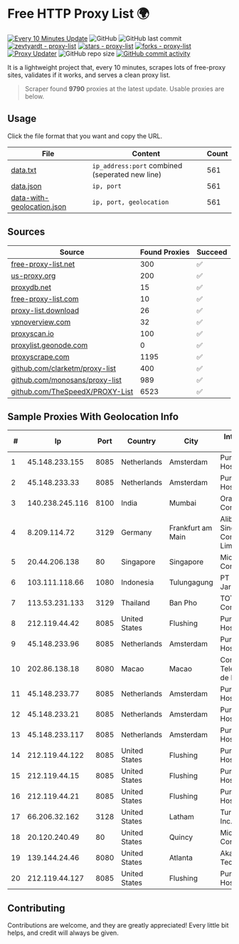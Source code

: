 
# Free HTTP Proxy List 🌍

[![Every 10 Minutes Update](https://github.com/mertguvencli/http-proxy-list/actions/workflows/main.yml/badge.svg?branch=main)](https://github.com/mertguvencli/http-proxy-list/actions/workflows/main.yml)
![GitHub](https://img.shields.io/github/license/mertguvencli/http-proxy-list)
![GitHub last commit](https://img.shields.io/github/last-commit/mertguvencli/http-proxy-list)
[![zevtyardt - proxy-list](https://img.shields.io/static/v1?label=zevtyardt&message=proxy-list&color=blue&logo=github)](https://github.com/zevtyardt/proxy-list "Go to GitHub repo")
[![stars - proxy-list](https://img.shields.io/github/stars/zevtyardt/proxy-list?style=social)](https://github.com/zevtyardt/proxy-list)
[![forks - proxy-list](https://img.shields.io/github/forks/zevtyardt/proxy-list?style=social)](https://github.com/zevtyardt/proxy-list)
[![Proxy Updater](https://github.com/zevtyardt/proxy-list/workflows/Proxy%20Updater/badge.svg)](https://github.com/zevtyardt/proxy-list/actions?query=workflow:"Proxy+Updater")
![GitHub repo size](https://img.shields.io/github/repo-size/zevtyardt/proxy-list)
[![GitHub commit activity](https://img.shields.io/github/commit-activity/m/zevtyardt/proxy-list?logo=commits)](https://github.com/zevtyardt/proxy-list/commits/main)

It is a lightweight project that, every 10 minutes, scrapes lots of free-proxy sites, validates if it works, and serves a clean proxy list.

> Scraper found **9790** proxies at the latest update. Usable proxies are below.

## Usage

Click the file format that you want and copy the URL.

|File|Content|Count|
|----|-------|-----|
|[data.txt](https://raw.githubusercontent.com/mertguvencli/http-proxy-list/main/proxy-list/data.txt)|`ip_address:port` combined (seperated new line)|561|
|[data.json](https://raw.githubusercontent.com/mertguvencli/http-proxy-list/main/proxy-list/data.json)|`ip, port`|561|
|[data-with-geolocation.json](https://raw.githubusercontent.com/mertguvencli/http-proxy-list/main/proxy-list/data-with-geolocation.json)|`ip, port, geolocation`|561|

## Sources

|Source|Found Proxies|Succeed|
|------|-------------|-------|
|[free-proxy-list.net](https://free-proxy-list.net)|300|✅|
|[us-proxy.org](https://www.us-proxy.org)|200|✅|
|[proxydb.net](http://proxydb.net)|15|✅|
|[free-proxy-list.com](https://free-proxy-list.com/?page=&port=&type%5B%5D=http&type%5B%5D=https&up_time=0&search=Search)|10|✅|
|[proxy-list.download](https://www.proxy-list.download/HTTP)|26|✅|
|[vpnoverview.com](https://vpnoverview.com/privacy/anonymous-browsing/free-proxy-servers)|32|✅|
|[proxyscan.io](https://www.proxyscan.io)|100|✅|
|[proxylist.geonode.com](https://proxylist.geonode.com/api/proxy-list?limit=300&page=1&sort_by=lastChecked&sort_type=desc&protocols=http,https)|0|✅|
|[proxyscrape.com](https://api.proxyscrape.com/v2/?request=displayproxies&protocol=http&timeout=10000&country=all&ssl=all&anonymity=all)|1195|✅|
|[github.com/clarketm/proxy-list](https://raw.githubusercontent.com/clarketm/proxy-list/master/proxy-list-raw.txt)|400|✅|
|[github.com/monosans/proxy-list](https://raw.githubusercontent.com/monosans/proxy-list/main/proxies/http.txt)|989|✅|
|[github.com/TheSpeedX/PROXY-List](https://raw.githubusercontent.com/TheSpeedX/PROXY-List/master/http.txt)|6523|✅|


## Sample Proxies With Geolocation Info

|#|Ip|Port|Country|City|Internet Service Provider|
|-|--|----|-------|----|-------------------------|
|1|45.148.233.155|8085|Netherlands|Amsterdam|PureVoltage Hosting Inc.|
|2|45.148.233.33|8085|Netherlands|Amsterdam|PureVoltage Hosting Inc.|
|3|140.238.245.116|8100|India|Mumbai|Oracle Corporation|
|4|8.209.114.72|3129|Germany|Frankfurt am Main|Alibaba.com Singapore E-Commerce Private Limited|
|5|20.44.206.138|80|Singapore|Singapore|Microsoft Corporation|
|6|103.111.118.66|1080|Indonesia|Tulungagung|PT Dimensi Jaringan Bersinar|
|7|113.53.231.133|3129|Thailand|Ban Pho|TOT Public Company Limited|
|8|212.119.44.42|8085|United States|Flushing|PureVoltage Hosting Inc.|
|9|45.148.233.96|8085|Netherlands|Amsterdam|PureVoltage Hosting Inc.|
|10|202.86.138.18|8080|Macao|Macao|Companhia de Telecomunicacoes de Macau|
|11|45.148.233.77|8085|Netherlands|Amsterdam|PureVoltage Hosting Inc.|
|12|45.148.233.21|8085|Netherlands|Amsterdam|PureVoltage Hosting Inc.|
|13|45.148.233.117|8085|Netherlands|Amsterdam|PureVoltage Hosting Inc.|
|14|212.119.44.122|8085|United States|Flushing|PureVoltage Hosting Inc.|
|15|212.119.44.15|8085|United States|Flushing|PureVoltage Hosting Inc.|
|16|212.119.44.21|8085|United States|Flushing|PureVoltage Hosting Inc.|
|17|66.206.32.162|3128|United States|Latham|Turnkey Internet Inc.|
|18|20.120.240.49|80|United States|Quincy|Microsoft Corporation|
|19|139.144.24.46|8080|United States|Atlanta|Akamai Technologies, Inc.|
|20|212.119.44.127|8085|United States|Flushing|PureVoltage Hosting Inc.|



## Contributing

Contributions are welcome, and they are greatly appreciated! Every
little bit helps, and credit will always be given.

